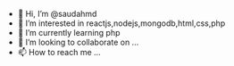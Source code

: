 - 👋 Hi, I’m @saudahmd
- 👀 I’m interested in reactjs,nodejs,mongodb,html,css,php
- 🌱 I’m currently learning php
- 💞️ I’m looking to collaborate on ...
- 📫 How to reach me ...

<!---
saudahmd/saudahmd is a ✨ special ✨ repository because its `README.md` (this file) appears on your GitHub profile.
You can click the Preview link to take a look at your changes.
--->
